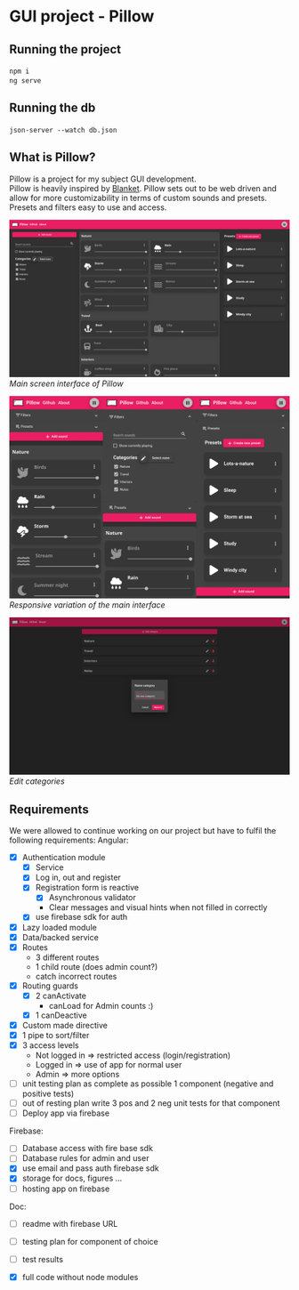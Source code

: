 # GUI project - Pillow

## Running the project

`npm i`  
`ng serve`

## Running the db

`json-server --watch db.json`

## What is Pillow?

Pillow is a project for my subject GUI development.  
Pillow is heavily inspired by [Blanket](https://github.com/rafaelmardojai/blanket). Pillow sets out to be web driven and allow for more customizability in terms of custom sounds and presets.  
Presets and filters easy to use and access.

![Main screen of Pillow](screenshots/pillow-main-screen.png)  
*Main screen interface of Pillow*

![Responsive screen of Pillow](screenshots/pillow-responsive.jpg)
*Responsive variation of the main interface*

![Edit categories](screenshots/pillow-categories.png)  
*Edit categories*

## Requirements

We were allowed to continue working on our project but have to fulfil the following requirements:
Angular: 
- [X] Authentication module
    - [X] Service
    - [X] Log in, out and register
    - [X] Registration form is reactive
        - [X] Asynchronous validator
        - Clear messages and visual hints when not filled in correctly
    - [X] use firebase sdk for auth
- [X] Lazy loaded module
- [X] Data/backed service
- [X] Routes
    - 3 different routes
    - 1 child route (does admin count?)
    - catch incorrect routes
- [X] Routing guards
    - [X] 2 canActivate
        - canLoad for Admin counts :)
    - [X] 1 canDeactive
- [X] Custom made directive
- [X] 1 pipe to sort/filter
- [X] 3 access levels
    - Not logged in => restricted access (login/registration)
    - Logged in => use of app for normal user
    - Admin => more options
- [ ] unit testing plan as complete as possible 1 component (negative and positive tests)
- [ ] out of resting plan write 3 pos and 2 neg unit tests for that component
- [ ] Deploy app via firebase

Firebase:
- [ ] Database access with fire base sdk
- [ ] Database rules for admin and user
- [X] use email and pass auth firebase sdk
- [X] storage for docs, figures ...
- [ ] hosting app on firebase

Doc:
- [ ] readme with firebase URL
- [ ] testing plan for component of choice
- [ ] test results
- [X] full code without node modules


